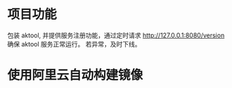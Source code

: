 # 项目功能
包装 aktool, 并提供服务注册功能，通过定时请求 http://127.0.0.1:8080/version 确保 aktool 服务正常运行。 若异常，及时下线。

# 使用阿里云自动构建镜像
